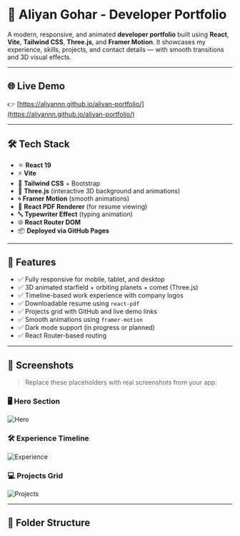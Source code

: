 # 💼 Aliyan Gohar - Developer Portfolio

A modern, responsive, and animated **developer portfolio** built using **React**, **Vite**, **Tailwind CSS**, **Three.js**, and **Framer Motion**. It showcases my experience, skills, projects, and contact details — with smooth transitions and 3D visual effects.

---

## 🌐 Live Demo

👉 [https://aliyannn.github.io/aliyan-portfolio/](https://aliyannn.github.io/aliyan-portfolio/)

---

## 🛠️ Tech Stack

- ⚛️ **React 19**
- ⚡ **Vite**
- 🎨 **Tailwind CSS** + Bootstrap
- 🌌 **Three.js** (interactive 3D background and animations)
- 🌀 **Framer Motion** (smooth animations)
- 📄 **React PDF Renderer** (for resume viewing)
- 🔤 **Typewriter Effect** (typing animation)
- 🌐 **React Router DOM**
- 📦 **Deployed via GitHub Pages**

---

## 🚀 Features

- ✅ Fully responsive for mobile, tablet, and desktop
- ✅ 3D animated starfield + orbiting planets + comet (Three.js)
- ✅ Timeline-based work experience with company logos
- ✅ Downloadable resume using `react-pdf`
- ✅ Projects grid with GitHub and live demo links
- ✅ Smooth animations using `framer-motion`
- ✅ Dark mode support (in progress or planned)
- ✅ React Router-based routing

---

## 📸 Screenshots

> Replace these placeholders with real screenshots from your app:

### 🖥️ Hero Section

![Hero](https://via.placeholder.com/900x400.png?text=Hero+Section)

### 🛠️ Experience Timeline

![Experience](https://via.placeholder.com/900x400.png?text=Work+Experience)

### 💻 Projects Grid

![Projects](https://via.placeholder.com/900x400.png?text=Projects+Section)

---

## 📁 Folder Structure
